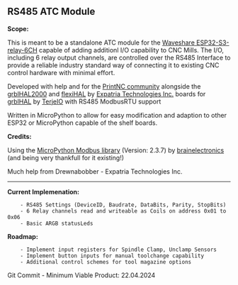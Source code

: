 ## RS485 ATC Module ##

__Scope:__ 

This is meant to be a standalone ATC module for the [Waveshare ESP32-S3-relay-6CH](https://www.waveshare.com/esp32-s3-relay-6ch.htm) capable of adding additionl I/O capability to CNC Mills. The I/O, including 6 relay output channels, are controlled over the RS485 Interface to provide a reliable industry standard way of connecting it to existing CNC control hardware with minimal effort.

Developed with help and for the [PrintNC community](https://wiki.printnc.info/en/home) alongside the [grblHAL2000](https://github.com/Expatria-Technologies/grblhal_2000_PrintNC) and [flexiHAL](https://expatria.myshopify.com/products/flexi-hal) by [Expatria Technologies Inc.](https://github.com/Expatria-Technologies) boards for [grblHAL](https://github.com/grblHAL) by [TerjeIO](https://github.com/terjeio) with RS485 ModbusRTU support

Written in MicroPython to allow for easy modification and adaption to other ESP32 or MicroPython capable of the shelf boards.

__Credits:__

Using the [MicroPython Modbus library](https://github.com/brainelectronics/micropython-modbus) (Version: 2.3.7) by [brainelectronics](https://github.com/brainelectronics) (and being very thankfull for it existing!)

Much help from Drewnabobber - Expatria Technologies Inc.

---

__Current Implemenation:__ 
```
    - RS485 Settings (DeviceID, Baudrate, DataBits, Parity, StopBits)
    - 6 Relay channels read and writeable as Coils on address 0x01 to 0x06
    - Basic ARGB statusLeds
```

__Roadmap:__

```
    - Implement input registers for Spindle Clamp, Unclamp Sensors
    - Implement button inputs for manual toolchange capability
    - Additional control schemes for tool magazine options
```

Git Commit - Minimum Viable Product: 22.04.2024 
